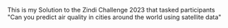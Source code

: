 This is my Solution to the Zindi Challenge 2023 that tasked participants "Can you predict air quality in cities around the world using satellite data"
